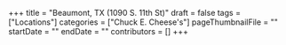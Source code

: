 +++
title = "Beaumont, TX (1090 S. 11th St)"
draft = false
tags = ["Locations"]
categories = ["Chuck E. Cheese's"]
pageThumbnailFile = ""
startDate = ""
endDate = ""
contributors = []
+++
